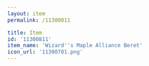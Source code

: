 ```yaml
---
layout: item
permalink: /11300811

title: Item
id: '11300811'
item_name: 'Wizard''s Maple Alliance Beret'
icon_url: '11300701.png'
---
```

